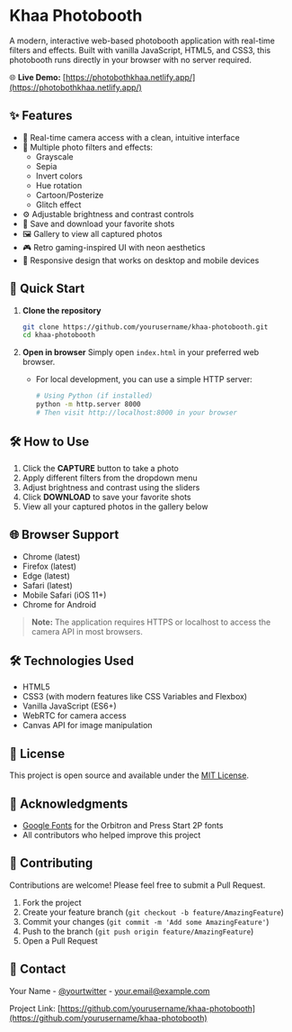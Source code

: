 # Khaa Photobooth

A modern, interactive web-based photobooth application with real-time filters and effects. Built with vanilla JavaScript, HTML5, and CSS3, this photobooth runs directly in your browser with no server required.

🌐 **Live Demo:** [https://photobothkhaa.netlify.app/](https://photobothkhaa.netlify.app/)



## ✨ Features

- 📸 Real-time camera access with a clean, intuitive interface
- 🎨 Multiple photo filters and effects:
  - Grayscale
  - Sepia
  - Invert colors
  - Hue rotation
  - Cartoon/Posterize
  - Glitch effect
- ⚙️ Adjustable brightness and contrast controls
- 💾 Save and download your favorite shots
- 🖼️ Gallery to view all captured photos
- 🎮 Retro gaming-inspired UI with neon aesthetics
- 📱 Responsive design that works on desktop and mobile devices

## 🚀 Quick Start

1. **Clone the repository**
   ```bash
   git clone https://github.com/yourusername/khaa-photobooth.git
   cd khaa-photobooth
   ```

2. **Open in browser**
   Simply open `index.html` in your preferred web browser.
   
   - For local development, you can use a simple HTTP server:
     ```bash
     # Using Python (if installed)
     python -m http.server 8000
     # Then visit http://localhost:8000 in your browser
     ```

## 🛠️ How to Use

1. Click the **CAPTURE** button to take a photo
2. Apply different filters from the dropdown menu
3. Adjust brightness and contrast using the sliders
4. Click **DOWNLOAD** to save your favorite shots
5. View all your captured photos in the gallery below

## 🌐 Browser Support

- Chrome (latest)
- Firefox (latest)
- Edge (latest)
- Safari (latest)
- Mobile Safari (iOS 11+)
- Chrome for Android

> **Note:** The application requires HTTPS or localhost to access the camera API in most browsers.

## 🛠️ Technologies Used

- HTML5
- CSS3 (with modern features like CSS Variables and Flexbox)
- Vanilla JavaScript (ES6+)
- WebRTC for camera access
- Canvas API for image manipulation

## 📝 License

This project is open source and available under the [MIT License](LICENSE).

## 🙏 Acknowledgments

- [Google Fonts](https://fonts.google.com/) for the Orbitron and Press Start 2P fonts
- All contributors who helped improve this project

## 🤝 Contributing

Contributions are welcome! Please feel free to submit a Pull Request.

1. Fork the project
2. Create your feature branch (`git checkout -b feature/AmazingFeature`)
3. Commit your changes (`git commit -m 'Add some AmazingFeature'`)
4. Push to the branch (`git push origin feature/AmazingFeature`)
5. Open a Pull Request

## 📧 Contact

Your Name - [@yourtwitter](https://twitter.com/yourtwitter) - your.email@example.com

Project Link: [https://github.com/yourusername/khaa-photobooth](https://github.com/yourusername/khaa-photobooth)
